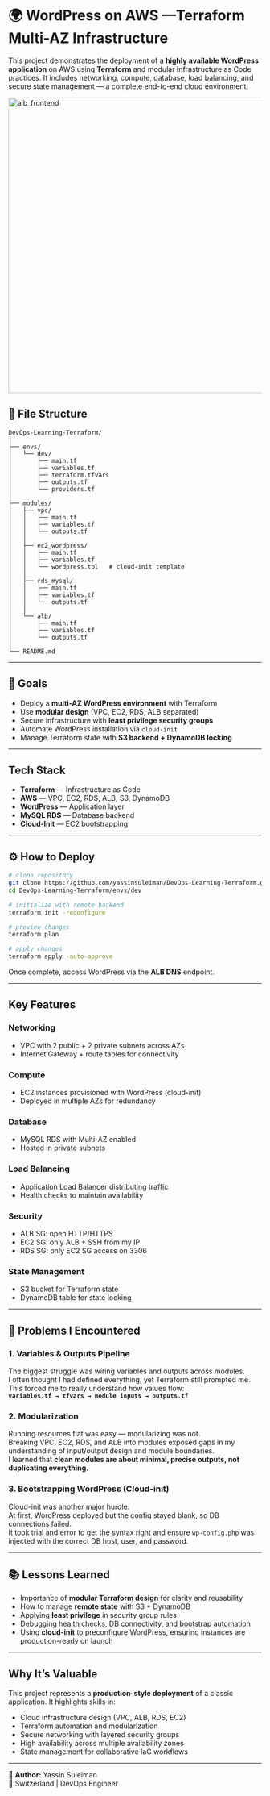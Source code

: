 # 🌍 WordPress on AWS —Terraform Multi-AZ Infrastructure

This project demonstrates the deployment of a **highly available WordPress application** on AWS using **Terraform** and modular Infrastructure as Code practices. It includes networking, compute, database, load balancing, and secure state management — a complete end-to-end cloud environment.

<img width="670" height="586" alt="alb_frontend" src="https://github.com/user-attachments/assets/1eed0e4f-06dd-417c-875a-499f299bdff0" />


## 📂 File Structure

```
DevOps-Learning-Terraform/
│
├── envs/
│   └── dev/
│       ├── main.tf
│       ├── variables.tf
│       ├── terraform.tfvars
│       ├── outputs.tf
│       └── providers.tf
│
├── modules/
│   ├── vpc/
│   │   ├── main.tf
│   │   ├── variables.tf
│   │   └── outputs.tf
│   │
│   ├── ec2_wordpress/
│   │   ├── main.tf
│   │   ├── variables.tf
│   │   └── wordpress.tpl   # cloud-init template
│   │
│   ├── rds_mysql/
│   │   ├── main.tf
│   │   ├── variables.tf
│   │   └── outputs.tf
│   │
│   └── alb/
│       ├── main.tf
│       ├── variables.tf
│       └── outputs.tf
│
└── README.md
```

---

## 🎯 Goals

* Deploy a **multi-AZ WordPress environment** with Terraform  
* Use **modular design** (VPC, EC2, RDS, ALB separated)  
* Secure infrastructure with **least privilege security groups**  
* Automate WordPress installation via `cloud-init`  
* Manage Terraform state with **S3 backend + DynamoDB locking**  

---

## Tech Stack

* **Terraform** — Infrastructure as Code  
* **AWS** — VPC, EC2, RDS, ALB, S3, DynamoDB  
* **WordPress** — Application layer  
* **MySQL RDS** — Database backend  
* **Cloud-Init** — EC2 bootstrapping  

---

## ⚙️ How to Deploy

```bash
# clone repository
git clone https://github.com/yassinsuleiman/DevOps-Learning-Terraform.git
cd DevOps-Learning-Terraform/envs/dev

# initialize with remote backend
terraform init -reconfigure

# preview changes
terraform plan

# apply changes
terraform apply -auto-approve
```

Once complete, access WordPress via the **ALB DNS** endpoint.

---

## Key Features

### Networking
* VPC with 2 public + 2 private subnets across AZs  
* Internet Gateway + route tables for connectivity  

### Compute
* EC2 instances provisioned with WordPress (cloud-init)  
* Deployed in multiple AZs for redundancy  

### Database
* MySQL RDS with Multi-AZ enabled  
* Hosted in private subnets  

### Load Balancing
* Application Load Balancer distributing traffic  
* Health checks to maintain availability  

### Security
* ALB SG: open HTTP/HTTPS  
* EC2 SG: only ALB + SSH from my IP  
* RDS SG: only EC2 SG access on 3306  

### State Management
* S3 bucket for Terraform state  
* DynamoDB table for state locking  

---

## 🛑 Problems I Encountered

### 1. Variables & Outputs Pipeline
The biggest struggle was wiring variables and outputs across modules.  
I often thought I had defined everything, yet Terraform still prompted me.  
This forced me to really understand how values flow:  
**`variables.tf → tfvars → module inputs → outputs.tf`**

### 2. Modularization
Running resources flat was easy — modularizing was not.  
Breaking VPC, EC2, RDS, and ALB into modules exposed gaps in my understanding of input/output design and module boundaries.  
I learned that **clean modules are about minimal, precise outputs, not duplicating everything.**

### 3. Bootstrapping WordPress (Cloud-init)
Cloud-init was another major hurdle.  
At first, WordPress deployed but the config stayed blank, so DB connections failed.  
It took trial and error to get the syntax right and ensure `wp-config.php` was injected with the correct DB host, user, and password.

---

## 📚 Lessons Learned

* Importance of **modular Terraform design** for clarity and reusability  
* How to manage **remote state** with S3 + DynamoDB  
* Applying **least privilege** in security group rules  
* Debugging health checks, DB connectivity, and bootstrap automation  
* Using **cloud-init** to preconfigure WordPress, ensuring instances are production-ready on launch  

---

## Why It’s Valuable

This project represents a **production-style deployment** of a classic application. It highlights skills in:

* Cloud infrastructure design (VPC, ALB, RDS, EC2)  
* Terraform automation and modularization  
* Secure networking with layered security groups  
* High availability across multiple availability zones  
* State management for collaborative IaC workflows  

---

👤 **Author:** Yassin Suleiman  
📍 Switzerland | DevOps Engineer
